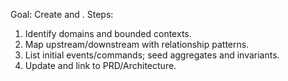 Goal: Create  and .
Steps:
1) Identify domains and bounded contexts.
2) Map upstream/downstream with relationship patterns.
3) List initial events/commands; seed aggregates and invariants.
4) Update  and link to PRD/Architecture.
